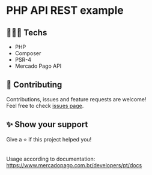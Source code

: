 # PHP API REST example

## 👨🏻‍💻 Techs

* PHP
* Composer
* PSR-4
* Mercado Pago API

## 🤝 Contributing

Contributions, issues and feature requests are welcome!<br />Feel free to check [issues page](https://github.com/gsttvlima/mercado-pago/issues).

## ✨ Show your support

Give a ⭐️ if this project helped you!

##

Usage according to documentation: https://www.mercadopago.com.br/developers/pt/docs

